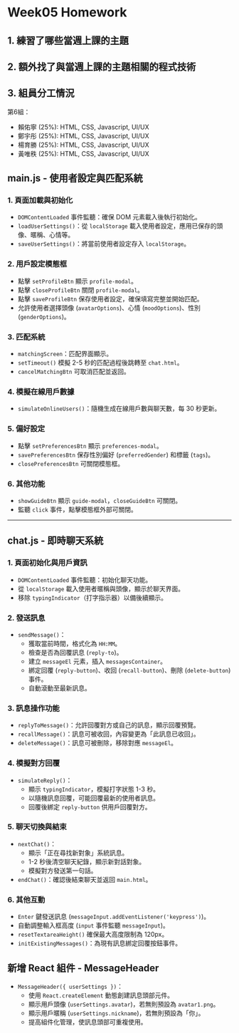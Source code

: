 # Week05 Homework

## 1. 練習了哪些當週上課的主題
## 2. 額外找了與當週上課的主題相關的程式技術
## 3. 組員分工情況

第6組：
* 賴佑寧 (25%): HTML, CSS, Javascript, UI/UX
* 鄭宇彤 (25%): HTML, CSS, Javascript, UI/UX 
* 楊育勝 (25%): HTML, CSS, Javascript, UI/UX
* 黃唯秩 (25%): HTML, CSS, Javascript, UI/UX

## main.js - 使用者設定與匹配系統

### 1. 頁面加載與初始化
- `DOMContentLoaded` 事件監聽：確保 DOM 元素載入後執行初始化。
- `loadUserSettings()`：從 `localStorage` 載入使用者設定，應用已保存的頭像、暱稱、心情等。
- `saveUserSettings()`：將當前使用者設定存入 `localStorage`。

### 2. 用戶設定模態框
- 點擊 `setProfileBtn` 顯示 `profile-modal`。
- 點擊 `closeProfileBtn` 關閉 `profile-modal`。
- 點擊 `saveProfileBtn` 保存使用者設定，確保填寫完整並開始匹配。
- 允許使用者選擇頭像 (`avatarOptions`)、心情 (`moodOptions`)、性別 (`genderOptions`)。

### 3. 匹配系統
- `matchingScreen`：匹配界面顯示。
- `setTimeout()` 模擬 2-5 秒的匹配過程後跳轉至 `chat.html`。
- `cancelMatchingBtn` 可取消匹配並返回。

### 4. 模擬在線用戶數據
- `simulateOnlineUsers()`：隨機生成在線用戶數與聊天數，每 30 秒更新。

### 5. 偏好設定
- 點擊 `setPreferencesBtn` 顯示 `preferences-modal`。
- `savePreferencesBtn` 保存性別偏好 (`preferredGender`) 和標籤 (`tags`)。
- `closePreferencesBtn` 可關閉模態框。

### 6. 其他功能
- `showGuideBtn` 顯示 `guide-modal`，`closeGuideBtn` 可關閉。
- 監聽 `click` 事件，點擊模態框外部可關閉。

---

## chat.js - 即時聊天系統

### 1. 頁面初始化與用戶資訊
- `DOMContentLoaded` 事件監聽：初始化聊天功能。
- 從 `localStorage` 載入使用者暱稱與頭像，顯示於聊天界面。
- 移除 `typingIndicator`（打字指示器）以備後續顯示。

### 2. 發送訊息
- `sendMessage()`：
  - 獲取當前時間，格式化為 `HH:MM`。
  - 檢查是否為回覆訊息 (`reply-to`)。
  - 建立 `messageEl` 元素，插入 `messagesContainer`。
  - 綁定回覆 (`reply-button`)、收回 (`recall-button`)、刪除 (`delete-button`) 事件。
  - 自動滾動至最新訊息。

### 3. 訊息操作功能
- `replyToMessage()`：允許回覆對方或自己的訊息，顯示回覆預覽。
- `recallMessage()`：訊息可被收回，內容變更為「此訊息已收回」。
- `deleteMessage()`：訊息可被刪除，移除對應 `messageEl`。

### 4. 模擬對方回覆
- `simulateReply()`：
  - 顯示 `typingIndicator`，模擬打字狀態 1-3 秒。
  - 以隨機訊息回覆，可能回覆最新的使用者訊息。
  - 回覆後綁定 `reply-button` 供用戶回覆對方。

### 5. 聊天切換與結束
- `nextChat()`：
  - 顯示「正在尋找新對象」系統訊息。
  - 1-2 秒後清空聊天紀錄，顯示新對話對象。
  - 模擬對方發送第一句話。
- `endChat()`：確認後結束聊天並返回 `main.html`。

### 6. 其他互動
- `Enter` 鍵發送訊息 (`messageInput.addEventListener('keypress')`)。
- 自動調整輸入框高度 (`input` 事件監聽 `messageInput`)。
- `resetTextareaHeight()` 確保最大高度限制為 120px。
- `initExistingMessages()`：為現有訊息綁定回覆按鈕事件。

## 新增 React 組件 - MessageHeader
- `MessageHeader({ userSettings })`：
  - 使用 `React.createElement` 動態創建訊息頭部元件。
  - 顯示用戶頭像 (`userSettings.avatar`)，若無則預設為 `avatar1.png`。
  - 顯示用戶暱稱 (`userSettings.nickname`)，若無則預設為「你」。
  - 提高組件化管理，使訊息頭部可重複使用。